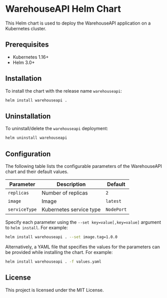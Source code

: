 # WarehouseAPI Helm Chart

This Helm chart is used to deploy the WarehouseAPI application on a Kubernetes cluster.

## Prerequisites

- Kubernetes 1.16+
- Helm 3.0+

## Installation

To install the chart with the release name `warehouseapi`:

```sh
helm install warehouseapi .
```

## Uninstallation

To uninstall/delete the `warehouseapi` deployment:

```sh
helm uninstall warehouseapi
```

## Configuration

The following table lists the configurable parameters of the WarehouseAPI chart and their default values.

| Parameter            | Description                        | Default           |
|----------------------|------------------------------------|-------------------|
| `replicas`           | Number of replicas                 | `2`               |
| `image`              | Image                              | `latest`          |
| `serviceType`        | Kubernetes service type            | `NodePort`        |


Specify each parameter using the `--set key=value[,key=value]` argument to `helm install`. For example:

```sh
helm install warehouseapi . --set image.tag=1.0.0
```

Alternatively, a YAML file that specifies the values for the parameters can be provided while installing the chart. For example:

```sh
helm install warehouseapi . -f values.yaml
```

## License

This project is licensed under the MIT License.